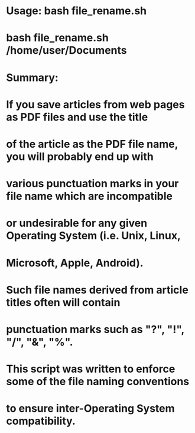 #   Usage: bash file_rename.sh <TARGET DIRECTORY>
#          bash file_rename.sh /home/user/Documents
#
# Summary:
#
# If you save articles from web pages as PDF files and use the title 
# of the article as the PDF file name, you will probably end up with
# various punctuation marks in your file name which are incompatible
# or undesirable for any given Operating System (i.e. Unix, Linux,
# Microsoft, Apple, Android).
#
# Such file names derived from article titles often will contain
# punctuation marks such as "?", "!", "/", "&", "%".
#
# This script was written to enforce some of the file naming conventions
# to ensure inter-Operating System compatibility.
